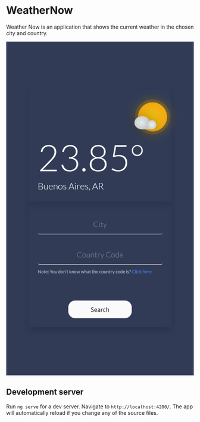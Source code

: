 # WeatherNow

Weather Now is an application that shows the current weather in the chosen city and country.

<img src="https://github.com/JLeonStack/weather-now/blob/dev/src/assets/iPhone7photo.png">


## Development server

Run `ng serve` for a dev server. Navigate to `http://localhost:4200/`. The app will automatically reload if you change any of the source files.
